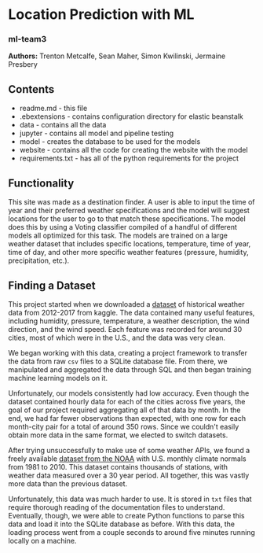 # Location Prediction with ML
### ml-team3

**Authors:** Trenton Metcalfe, Sean Maher, Simon Kwilinski, Jermaine Presbery

## Contents

- readme.md - this file  
- .ebextensions - contains configuration directory for elastic beanstalk
- data - contains all the data
- jupyter - contains all model and pipeline testing
- model - creates the database to be used for the models
- website - contains all the code for creating the website with the model
- requirements.txt - has all of the python requirements for the project
		 
## Functionality
    
This site was made as a destination finder. A user is able to input the time of year and their preferred weather
specifications and the model will suggest locations for the user to go to that match these specifications. The model
does this by using a Voting classifier compiled of a handful of different models all optimized for this task. The models
are trained on a large weather dataset that includes specific locations, temperature, time of year, time of day, and other
more specific weather features (pressure, humidity, precipitation, etc.).

## Finding a Dataset

This project started when we downloaded a [dataset](https://www.kaggle.com/datasets/selfishgene/historical-hourly-weather-data?select=humidity.csv) of historical weather data from 2012-2017 from kaggle. The data contained many useful features, including humidity, pressure, temperature, a weather description, the wind direction, and the wind speed. Each feature was recorded for around 30 cities, most of which were in the U.S., and the data was very clean.

We began working with this data, creating a project framework to transfer the data from raw `csv` files to a SQLite database file. From there, we manipulated and aggregated the data through SQL and then began training machine learning models on it.

Unfortunately, our models consistently had low accuracy. Even though the dataset contained hourly data for each of the cities across five years, the goal of our project required aggregating all of that data by month. In the end, we had far fewer observations than expected, with one row for each month-city pair for a total of around 350 rows. Since we couldn't easily obtain more data in the same format, we elected to switch datasets.

After trying unsuccessfully to make use of some weather APIs, we found a freely available [dataset from the NOAA](https://www.ncei.noaa.gov/access/metadata/landing-page/bin/iso?id=gov.noaa.ncdc:C00822) with U.S. monthly climate normals from 1981 to 2010. This dataset contains thousands of stations, with weather data measured over a 30 year period. All together, this was vastly more data than the previous dataset.

Unfortunately, this data was much harder to use. It is stored in `txt` files that require thorough reading of the documentation files to understand. Eventually, though, we were able to create Python functions to parse this data and load it into the SQLite database as before. With this data, the loading process went from a couple seconds to around five minutes running locally on a machine.
